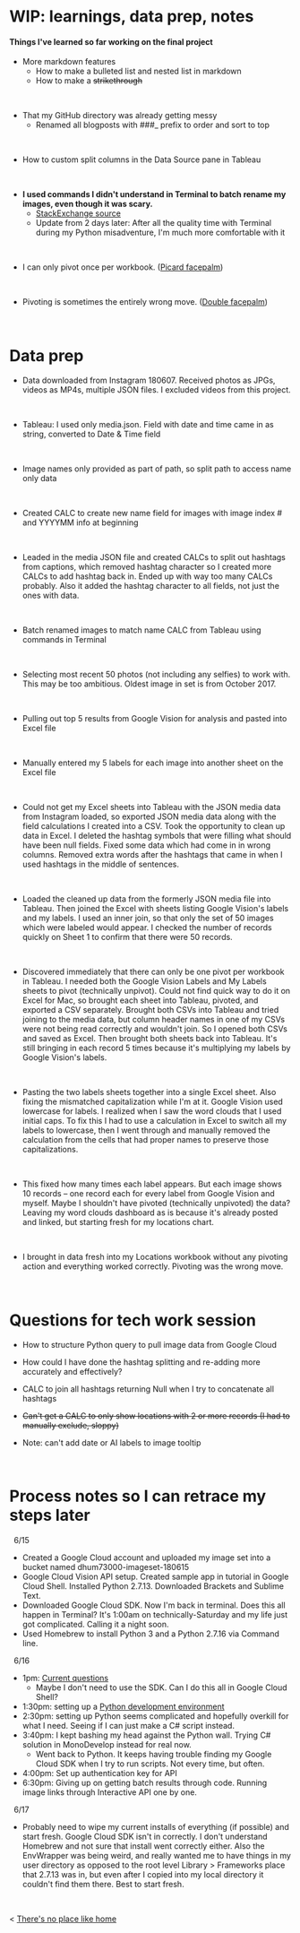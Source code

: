 # WIP: learnings, data prep, notes

#### Things I've learned so far working on the final project

* More markdown features
    * How to make a bulleted list and nested list in markdown
    * How to make a ~~strikethrough~~

&nbsp;
* That my GitHub directory was already getting messy
    * Renamed all blogposts with ###_ prefix to order and sort to top
    
&nbsp;
* How to custom split columns in the Data Source pane in Tableau
    
&nbsp;
* **I used commands I didn't understand in Terminal to batch rename my images, even though it was scary.**
    * [StackExchange source](https://apple.stackexchange.com/questions/236213/renaming-files-names-in-bulk-any-smarter-solution)
    * Update from 2 days later: After all the quality time with Terminal during my Python misadventure, I'm much more comfortable with it
    
&nbsp;
* I can only pivot once per workbook. (<a href="//imgur.com/iWKad22">Picard facepalm</a>)

&nbsp;
* Pivoting is sometimes the entirely wrong move. (<a href="//imgur.com/jiFfM.jpg">Double facepalm</a>)


    
&nbsp; &nbsp; &nbsp; &nbsp;


# Data prep
* Data downloaded from Instagram 180607. Received photos as JPGs, videos as MP4s, multiple JSON files. I excluded videos from this project.

&nbsp;
* Tableau: I used only media.json. Field with date and time came in as string, converted to Date & Time field

&nbsp;
* Image names only provided as part of path, so split path to access name only data

&nbsp;
* Created CALC to create new name field for images with image index # and YYYYMM info at beginning

&nbsp;
* Leaded in the media JSON file and created CALCs to split out hashtags from captions, which removed hashtag character so I created more CALCs to add hashtag back in. Ended up with way too many CALCs probably. Also it added the hashtag character to all fields, not just the ones with data.

&nbsp;
* Batch renamed images to match name CALC from Tableau using commands in Terminal

&nbsp;
* Selecting most recent 50 photos (not including any selfies) to work with. This may be too ambitious. Oldest image in set is from October 2017.

&nbsp;
* Pulling out top 5 results from Google Vision for analysis and pasted into Excel file

&nbsp; 
* Manually entered my 5 labels for each image into another sheet on the Excel file

&nbsp; 
* Could not get my Excel sheets into Tableau with the JSON media data from Instagram loaded, so exported JSON media data along with the field calculations I created into a CSV. Took the opportunity to clean up data in Excel. I deleted the hashtag symbols that were filling what should have been null fields. Fixed some data which had come in in wrong columns. Removed extra words after the hashtags that came in when I used hashtags in the middle of sentences.

&nbsp;
* Loaded the cleaned up data from the formerly JSON media file into Tableau. Then joined the Excel with sheets listing Google Vision's labels and my labels. I used an inner join, so that only the set of 50 images which were labeled would appear. I checked the number of records quickly on Sheet 1 to confirm that there were 50 records.

&nbsp;
* Discovered immediately that there can only be one pivot per workbook in Tableau. I needed both the Google Vision Labels and My Labels sheets to pivot (technically unpivot). Could not find quick way to do it on Excel for Mac, so brought each sheet into Tableau, pivoted, and exported a CSV separately. Brought both CSVs into Tableau and tried joining to the media data, but column header names in one of my CSVs were not being read correctly and wouldn't join. So I opened both CSVs and saved as Excel. Then brought both sheets back into Tableau. It's still bringing in each record 5 times because it's multiplying my labels by Google Vision's labels.

&nbsp;
* Pasting the two labels sheets together into a single Excel sheet. Also fixing the mismatched capitalization while I'm at it. Google Vision used lowercase for labels. I realized when I saw the word clouds that I used initial caps. To fix this I had to use a calculation in Excel to switch all my labels to lowercase, then I went through and manually removed the calculation from the cells that had proper names to preserve those capitalizations.

&nbsp;
* This fixed how many times each label appears. But each image shows 10 records – one record each for every label from Google Vision and myself. Maybe I shouldn't have pivoted (technically unpivoted) the data? Leaving my word clouds dashboard as is because it's already posted and linked, but starting fresh for my locations chart.

&nbsp;
* I brought in data fresh into my Locations workbook without any pivoting action and everything worked correctly. Pivoting was the wrong move.

&nbsp; &nbsp; &nbsp; &nbsp;


# Questions for tech work session
* How to structure Python query to pull image data from Google Cloud

* How could I have done the hashtag splitting and re-adding more accurately and effectively?

* CALC to join all hashtags returning Null when I try to concatenate all hashtags

* ~~Can't get a CALC to only show locations with 2 or more records (I had to manually exclude, sloppy)~~

* Note: can't add date or AI labels to image tooltip


&nbsp; &nbsp; &nbsp; &nbsp;

# Process notes so I can retrace my steps later

&nbsp;
6/15
&nbsp;

* Created a Google Cloud account and uploaded my image set into a bucket named dhum73000-imageset-180615
* Google Cloud Vision API setup. Created sample app in tutorial in Google Cloud Shell. Installed Python 2.7.13. Downloaded Brackets and Sublime Text.
* Downloaded Google Cloud SDK. Now I'm back in terminal. Does this all happen in Terminal? It's 1:00am on technically-Saturday and my life just got complicated. Calling it a night soon.
* Used Homebrew to install Python 3 and a Python 2.7.16 via Command line.

&nbsp;
6/16
&nbsp;

* 1pm: [Current questions](https://docs.google.com/presentation/d/1oq3hsq7qOgkFmn7fg6CCQDI_6x2zVZVOMpbbTcDpbSk/edit?usp=sharing)
    * Maybe I don't need to use the SDK. Can I do this all in Google Cloud Shell?
* 1:30pm: setting up a [Python development environment](https://cloud.google.com/python/setup)
* 2:30pm: setting up Python seems complicated and hopefully overkill for what I need. Seeing if I can just make a C# script instead.
* 3:40pm: I kept bashing my head against the Python wall. Trying C# solution in MonoDevelop instead for real now. 
    * Went back to Python. It keeps having trouble finding my Google Cloud SDK when I try to run scripts. Not every time, but often.
* 4:00pm: Set up authentication key for API
* 6:30pm: Giving up on getting batch results through code. Running image links through Interactive API one by one.

&nbsp;
6/17
&nbsp;

* Probably need to wipe my current installs of everything (if possible) and start fresh. Google Cloud SDK isn't in correctly. I don't understand Homebrew and not sure that install went correctly either. Also the EnvWrapper was being weird, and really wanted me to have things in my user directory as opposed to the root level Library > Frameworks place that 2.7.13 was in, but even after I copied into my local directory it couldn't find them there. Best to start fresh.


  &nbsp; &nbsp; &nbsp; &nbsp;
  

< [There's no place like home](./index.md)
